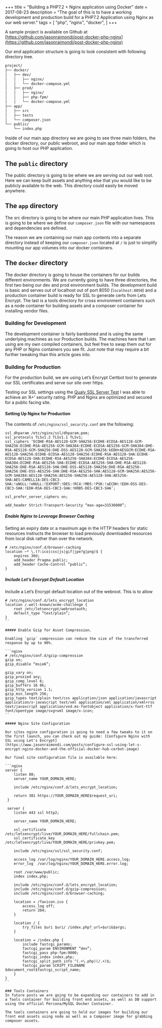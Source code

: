 +++
title = "Building a PHP7.2 + Nginx application using Docker"
date = 2017-08-23
description = "The goal of this is to have a working development and production build for a PHP7.2 Application using Nginx as our web server."
tags = [ 
    "php",
    "nginx",
    "docker",
]
+++

A sample project is available on Github at [https://github.com/jasonraimondi/post-docker-php-nginx](https://github.com/jasonraimondi/post-docker-php-nginx)

Our end application structure is going to look consistent with following directory tree.

```markdown
project/
├── docker/
│   ├── dev/
│   │   ├── nginx/
│   │   └── docker-compose.yml
│   ├── prod/
│   │   ├── nginx/
│   │   ├── php-fpm/
│   │   └── docker-compose.yml
├── app/
│   ├── src
│   ├── tests
│   └── composer.json
└── public/
    └── index.php
```

Inside of our main app directory we are going to see three main folders, the docker directory, our public webroot, and our main app folder which is going to host our PHP application.

## The `public` directory
The public directory is going to be where we are serving out our web root. Here we can keep built assets and anything else that you would like to be publicly available to the web. This directory could easily be moved anywhere.

## The `app` directory
The src directory is going to be where our main PHP application lives. This is going to be where we define our `composer.json` file with our namespaces and dependencies are defined.

The reason we are containing our main app contents into a separate directory instead of keeping our `composer.json` located at `/` is just to simplify mounting our app volumes into our docker containers.

## The `docker` directory

The docker directory is going to house the containers for our builds different environments. We are currently going to have three directories, the first two being our dev and prod environment builds. The development build is basic and serves out of localhost out of port 8050 (`localhost:8050`) and a production container build is ready for SSL to generate certs from Lets Encrypt. The last is a tools directory for cross environment containers such as a node container for building assets and a composer container for installing vendor files.

### Building for Development
The development container is fairly bareboned and is using the same underlying machines as our Production builds. The machines here that I am using are my own compiled containers, but feel free to swap them out for any PHP or Nginx containers you see fit. Just note that may require a bit further tweaking than this article goes into.

### Building for Production
For the production build, we are using Let’s Encrypt Certbot tool to generate our SSL certificates and serve our site over https.

Testing our SSL settings using the [Qualy SSL Server Test](https://www.ssllabs.com/ssltest/) I was able to achieve an ‘A+’ security rating. PHP and Nginx are optimized and secured for a public facing site.

#### Setting Up Nginx for Production

The contents of `/etc/nginx/ssl_security.conf` are the following:

```nginx
ssl_dhparam /etc/nginx/ssl/dhparam.pem;
ssl_protocols TLSv1.2 TLSv1.1 TLSv1;
ssl_ciphers ‘ECDHE-RSA-AES128-GCM-SHA256:ECDHE-ECDSA-AES128-GCM-SHA256:ECDHE-RSA-AES256-GCM-SHA384:ECDHE-ECDSA-AES256-GCM-SHA384:DHE-RSA-AES128-GCM-SHA256:DHE-DSS-AES128-GCM-SHA256:kEDH+AESGCM:ECDHE-RSA-AES128-SHA256:ECDHE-ECDSA-AES128-SHA256:ECDHE-RSA-AES128-SHA:ECDHE-ECDSA-AES128-SHA:ECDHE-RSA-AES256-SHA384:ECDHE-ECDSA-AES256-SHA384:ECDHE-RSA-AES256-SHA:ECDHE-ECDSA-AES256-SHA:DHE-RSA-AES128-SHA256:DHE-RSA-AES128-SHA:DHE-DSS-AES128-SHA256:DHE-RSA-AES256-SHA256:DHE-DSS-AES256-SHA:DHE-RSA-AES256-SHA:AES128-GCM-SHA256:AES256-GCM-SHA384:AES128-SHA256:AES256-SHA256:AES128-SHA:AES256-SHA:AES:CAMELLIA:DES-CBC3-SHA:!aNULL:!eNULL:!EXPORT:!DES:!RC4:!MD5:!PSK:!aECDH:!EDH-DSS-DES-CBC3-SHA:!EDH-RSA-DES-CBC3-SHA:!KRB5-DES-CBC3-SHA’;

ssl_prefer_server_ciphers on;

add_header Strict-Transport-Security “max-age=31536000”;
```

##### Enable Nginx to Leverage Browser Caching

Setting an expiry date or a maximum age in the HTTP headers for static resources instructs the browser to load previously downloaded resources from local disk rather than over the network.

```nginx
# /etc/nginx/conf.d/browser-caching
location ~* \.(?:ico|css|js|gif|jpe?g|png)$ {
    expires 30d;
    add_header Pragma public;
    add_header Cache-Control “public”;
}
```

##### Include Let’s Encrypt Default Location

Include a Let’s Encrypt default location out of the webroot. This is to allow

```nginx
# /etc/nginx/conf.d/lets_encrypt_location
location /.well-known/acme-challenge {
    root /etc/letsencrypt/webrootauth;
    default_type “text/plain”;
}
``

##### Enable Gzip for Asset Compression.

Enabling `gzip` compression can reduce the size of the transferred response by up to 90%.

```nginx
# /etc/nginx/conf.d/gzip-compression
gzip on;
gzip_disable “msie6”;

gzip_vary on;
gzip_proxied any;
gzip_comp_level 6;
gzip_buffers 16 8k;
gzip_http_version 1.1;
gzip_min_length 256;
gzip_types text/plain text/css application/json application/javascript application/x-javascript text/xml application/xml application/xml+rss text/javascript application/vnd.ms-fontobject application/x-font-ttf font/opentype image/svg+xml image/x-icon;
``

##### Nginx Site Configuration

Our sites nginx configuration is going to need a few tweaks to it on the first launch, you can check out my guide: [Configure Nginx with SSL using Let's Encrypt](https://www.jasonraimondi.com/posts/configure-ssl-using-let-s-encrypt-nginx-docker-and-the-official-docker-hub-cerbot-image)

Our final site configuration file is available here:

```nginx
server {
    listen 80;
    server_name YOUR_DOMAIN_HERE;

    include /etc/nginx/conf.d/lets_encrypt_location;

    return 301 https://YOUR_DOMAIN_HERE$request_uri;
 }

 server {
    listen 443 ssl http2;

    server_name YOUR_DOMAIN_HERE;

    ssl_certificate /etc/letsencrypt/live/YOUR_DOMAIN_HERE/fullchain.pem;
    ssl_certificate_key /etc/letsencrypt/live/YOUR_DOMAIN_HERE/privkey.pem;

    include /etc/nginx/ssl/ssl_security.conf;

    access_log /var/log/nginx/YOUR_DOMAIN_HERE.access.log;
    error_log  /var/log/nginx/YOUR_DOMAIN_HERE.error.log;

    root /var/www/public;
    index index.php;

    include /etc/nginx/conf.d/lets_encrypt_location;
    include /etc/nginx/conf.d/gzip-compression;
    include /etc/nginx/conf.d/browser-caching;

    location = /favicon.ico {
        access_log off;
        return 204;
    }

    location / {
        try_files $uri $uri/ /index.php?_url=$uri&$args;
    }

    location = /index.php {
        include fastcgi_params;
        fastcgi_param ENVIRONMENT “dev”;
        fastcgi_pass php-fpm:9000;
        fastcgi_index index.php;
        fastcgi_split_path_info ^(.+\.php)(/.+)$;
        fastcgi_param SCRIPT_FILENAME $document_root$fastcgi_script_name;
    }
}
``

### Tools Containers
In future posts we are going to be expanding our containers to add in a Tools container for building front end assets, as well as DB support using the official Percona/MySQL Docker Container.

The tools containers are going to hold our images for building our front end assets using node as well as a Composer image for grabbing composer assets.
